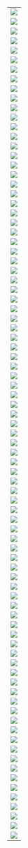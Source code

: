 <table>
<tr><td><img src="https://github.com/taoste/Hello-World/blob/master/github/eveshow.com/images/0001.jpg?raw=true" /></td></tr>
<tr><td><img src="https://github.com/taoste/Hello-World/blob/master/github/eveshow.com/images/0002.jpg?raw=true" /></td></tr>
<tr><td><img src="https://github.com/taoste/Hello-World/blob/master/github/eveshow.com/images/0003.jpg?raw=true" /></td></tr>
<tr><td><img src="https://github.com/taoste/Hello-World/blob/master/github/eveshow.com/images/0004.jpg?raw=true" /></td></tr>
<tr><td><img src="https://github.com/taoste/Hello-World/blob/master/github/eveshow.com/images/0005.jpg?raw=true" /></td></tr>
<tr><td><img src="https://github.com/taoste/Hello-World/blob/master/github/eveshow.com/images/0006.jpg?raw=true" /></td></tr>
<tr><td><img src="https://github.com/taoste/Hello-World/blob/master/github/eveshow.com/images/0007.jpg?raw=true" /></td></tr>
<tr><td><img src="https://github.com/taoste/Hello-World/blob/master/github/eveshow.com/images/0008.jpg?raw=true" /></td></tr>
<tr><td><img src="https://github.com/taoste/Hello-World/blob/master/github/eveshow.com/images/0009.jpg?raw=true" /></td></tr>
<tr><td><img src="https://github.com/taoste/Hello-World/blob/master/github/eveshow.com/images/0010.jpg?raw=true" /></td></tr>
<tr><td><img src="https://github.com/taoste/Hello-World/blob/master/github/eveshow.com/images/0011.jpg?raw=true" /></td></tr>
<tr><td><img src="https://github.com/taoste/Hello-World/blob/master/github/eveshow.com/images/0012.jpg?raw=true" /></td></tr>
<tr><td><img src="https://github.com/taoste/Hello-World/blob/master/github/eveshow.com/images/0013.jpg?raw=true" /></td></tr>
<tr><td><img src="https://github.com/taoste/Hello-World/blob/master/github/eveshow.com/images/0014.jpg?raw=true" /></td></tr>
<tr><td><img src="https://github.com/taoste/Hello-World/blob/master/github/eveshow.com/images/0015.jpg?raw=true" /></td></tr>
<tr><td><img src="https://github.com/taoste/Hello-World/blob/master/github/eveshow.com/images/0016.jpg?raw=true" /></td></tr>
<tr><td><img src="https://github.com/taoste/Hello-World/blob/master/github/eveshow.com/images/0017.jpg?raw=true" /></td></tr>
<tr><td><img src="https://github.com/taoste/Hello-World/blob/master/github/eveshow.com/images/0018.jpg?raw=true" /></td></tr>
<tr><td><img src="https://github.com/taoste/Hello-World/blob/master/github/eveshow.com/images/0019.jpg?raw=true" /></td></tr>
<tr><td><img src="https://github.com/taoste/Hello-World/blob/master/github/eveshow.com/images/0020.jpg?raw=true" /></td></tr>
<tr><td><img src="https://github.com/taoste/Hello-World/blob/master/github/eveshow.com/images/0021.jpg?raw=true" /></td></tr>
<tr><td><img src="https://github.com/taoste/Hello-World/blob/master/github/eveshow.com/images/0022.jpg?raw=true" /></td></tr>
<tr><td><img src="https://github.com/taoste/Hello-World/blob/master/github/eveshow.com/images/0023.jpg?raw=true" /></td></tr>
<tr><td><img src="https://github.com/taoste/Hello-World/blob/master/github/eveshow.com/images/0024.jpg?raw=true" /></td></tr>
<tr><td><img src="https://github.com/taoste/Hello-World/blob/master/github/eveshow.com/images/0025.jpg?raw=true" /></td></tr>
<tr><td><img src="https://github.com/taoste/Hello-World/blob/master/github/eveshow.com/images/0026.jpg?raw=true" /></td></tr>
<tr><td><img src="https://github.com/taoste/Hello-World/blob/master/github/eveshow.com/images/0027.jpg?raw=true" /></td></tr>
<tr><td><img src="https://github.com/taoste/Hello-World/blob/master/github/eveshow.com/images/0028.jpg?raw=true" /></td></tr>
<tr><td><img src="https://github.com/taoste/Hello-World/blob/master/github/eveshow.com/images/0029.jpg?raw=true" /></td></tr>
<tr><td><img src="https://github.com/taoste/Hello-World/blob/master/github/eveshow.com/images/0030.jpg?raw=true" /></td></tr>
<tr><td><img src="https://github.com/taoste/Hello-World/blob/master/github/eveshow.com/images/0031.jpg?raw=true" /></td></tr>
<tr><td><img src="https://github.com/taoste/Hello-World/blob/master/github/eveshow.com/images/0032.jpg?raw=true" /></td></tr>
<tr><td><img src="https://github.com/taoste/Hello-World/blob/master/github/eveshow.com/images/0033.jpg?raw=true" /></td></tr>
<tr><td><img src="https://github.com/taoste/Hello-World/blob/master/github/eveshow.com/images/0034.jpg?raw=true" /></td></tr>
<tr><td><img src="https://github.com/taoste/Hello-World/blob/master/github/eveshow.com/images/0035.jpg?raw=true" /></td></tr>
<tr><td><img src="https://github.com/taoste/Hello-World/blob/master/github/eveshow.com/images/0036.jpg?raw=true" /></td></tr>
<tr><td><img src="https://github.com/taoste/Hello-World/blob/master/github/eveshow.com/images/0037.jpg?raw=true" /></td></tr>
<tr><td><img src="https://github.com/taoste/Hello-World/blob/master/github/eveshow.com/images/0038.jpg?raw=true" /></td></tr>
<tr><td><img src="https://github.com/taoste/Hello-World/blob/master/github/eveshow.com/images/0039.jpg?raw=true" /></td></tr>
<tr><td><img src="https://github.com/taoste/Hello-World/blob/master/github/eveshow.com/images/0040.jpg?raw=true" /></td></tr>
<tr><td><img src="https://github.com/taoste/Hello-World/blob/master/github/eveshow.com/images/0041.jpg?raw=true" /></td></tr>
<tr><td><img src="https://github.com/taoste/Hello-World/blob/master/github/eveshow.com/images/0042.jpg?raw=true" /></td></tr>
<tr><td><img src="https://github.com/taoste/Hello-World/blob/master/github/eveshow.com/images/0043.jpg?raw=true" /></td></tr>
<tr><td><img src="https://github.com/taoste/Hello-World/blob/master/github/eveshow.com/images/0044.jpg?raw=true" /></td></tr>
<tr><td><img src="https://github.com/taoste/Hello-World/blob/master/github/eveshow.com/images/3.jpg?raw=true" /></td></tr>
<tr><td><img src="https://github.com/taoste/Hello-World/blob/master/github/eveshow.com/images/anli.jpg?raw=true" /></td></tr>
<tr><td><img src="https://github.com/taoste/Hello-World/blob/master/github/eveshow.com/images/back.jpg?raw=true" /></td></tr>
<tr><td><img src="https://github.com/taoste/Hello-World/blob/master/github/eveshow.com/images/bt1.jpg?raw=true" /></td></tr>
<tr><td><img src="https://github.com/taoste/Hello-World/blob/master/github/eveshow.com/images/bt10.jpg?raw=true" /></td></tr>
<tr><td><img src="https://github.com/taoste/Hello-World/blob/master/github/eveshow.com/images/bt11.jpg?raw=true" /></td></tr>
<tr><td><img src="https://github.com/taoste/Hello-World/blob/master/github/eveshow.com/images/bt12.jpg?raw=true" /></td></tr>
<tr><td><img src="https://github.com/taoste/Hello-World/blob/master/github/eveshow.com/images/bt13.jpg?raw=true" /></td></tr>
<tr><td><img src="https://github.com/taoste/Hello-World/blob/master/github/eveshow.com/images/bt14.jpg?raw=true" /></td></tr>
<tr><td><img src="https://github.com/taoste/Hello-World/blob/master/github/eveshow.com/images/bt15.jpg?raw=true" /></td></tr>
<tr><td><img src="https://github.com/taoste/Hello-World/blob/master/github/eveshow.com/images/bt16.jpg?raw=true" /></td></tr>
<tr><td><img src="https://github.com/taoste/Hello-World/blob/master/github/eveshow.com/images/bt17.jpg?raw=true" /></td></tr>
<tr><td><img src="https://github.com/taoste/Hello-World/blob/master/github/eveshow.com/images/bt18.jpg?raw=true" /></td></tr>
<tr><td><img src="https://github.com/taoste/Hello-World/blob/master/github/eveshow.com/images/bt2.jpg?raw=true" /></td></tr>
<tr><td><img src="https://github.com/taoste/Hello-World/blob/master/github/eveshow.com/images/bt3.jpg?raw=true" /></td></tr>
<tr><td><img src="https://github.com/taoste/Hello-World/blob/master/github/eveshow.com/images/bt4.jpg?raw=true" /></td></tr>
<tr><td><img src="https://github.com/taoste/Hello-World/blob/master/github/eveshow.com/images/bt5.jpg?raw=true" /></td></tr>
<tr><td><img src="https://github.com/taoste/Hello-World/blob/master/github/eveshow.com/images/bt6.jpg?raw=true" /></td></tr>
<tr><td><img src="https://github.com/taoste/Hello-World/blob/master/github/eveshow.com/images/bt7.jpg?raw=true" /></td></tr>
<tr><td><img src="https://github.com/taoste/Hello-World/blob/master/github/eveshow.com/images/bt8.jpg?raw=true" /></td></tr>
<tr><td><img src="https://github.com/taoste/Hello-World/blob/master/github/eveshow.com/images/bt9.jpg?raw=true" /></td></tr>
<tr><td><img src="https://github.com/taoste/Hello-World/blob/master/github/eveshow.com/images/line_new.jpg?raw=true" /></td></tr>
<tr><td><img src="https://github.com/taoste/Hello-World/blob/master/github/eveshow.com/images/main_1.jpg?raw=true" /></td></tr>
<tr><td><img src="https://github.com/taoste/Hello-World/blob/master/github/eveshow.com/images/main_2.jpg?raw=true" /></td></tr>
<tr><td><img src="https://github.com/taoste/Hello-World/blob/master/github/eveshow.com/images/main_3.jpg?raw=true" /></td></tr>
<tr><td><img src="https://github.com/taoste/Hello-World/blob/master/github/eveshow.com/images/main_4.jpg?raw=true" /></td></tr>
<tr><td><img src="https://github.com/taoste/Hello-World/blob/master/github/eveshow.com/images/main_5.jpg?raw=true" /></td></tr>
<tr><td><img src="https://github.com/taoste/Hello-World/blob/master/github/eveshow.com/images/neiye1_01.jpg?raw=true" /></td></tr>
<tr><td><img src="https://github.com/taoste/Hello-World/blob/master/github/eveshow.com/images/neiye1_02.jpg?raw=true" /></td></tr>
<tr><td><img src="https://github.com/taoste/Hello-World/blob/master/github/eveshow.com/images/neiye1_03.jpg?raw=true" /></td></tr>
<tr><td><img src="https://github.com/taoste/Hello-World/blob/master/github/eveshow.com/images/neiye1_04.jpg?raw=true" /></td></tr>
<tr><td><img src="https://github.com/taoste/Hello-World/blob/master/github/eveshow.com/images/neiye1_05.jpg?raw=true" /></td></tr>
<tr><td><img src="https://github.com/taoste/Hello-World/blob/master/github/eveshow.com/images/neiye1_06.jpg?raw=true" /></td></tr>
<tr><td><img src="https://github.com/taoste/Hello-World/blob/master/github/eveshow.com/images/neiye1_07.jpg?raw=true" /></td></tr>
<tr><td><img src="https://github.com/taoste/Hello-World/blob/master/github/eveshow.com/images/neiye1_08.jpg?raw=true" /></td></tr>
<tr><td><img src="https://github.com/taoste/Hello-World/blob/master/github/eveshow.com/images/neiye1_09.jpg?raw=true" /></td></tr>
<tr><td><img src="https://github.com/taoste/Hello-World/blob/master/github/eveshow.com/images/neiye1_10.jpg?raw=true" /></td></tr>
<tr><td><img src="https://github.com/taoste/Hello-World/blob/master/github/eveshow.com/images/neiye1_11.jpg?raw=true" /></td></tr>
<tr><td><img src="https://github.com/taoste/Hello-World/blob/master/github/eveshow.com/images/neiye1_12.jpg?raw=true" /></td></tr>
<tr><td><img src="https://github.com/taoste/Hello-World/blob/master/github/eveshow.com/images/pinpai.jpg?raw=true" /></td></tr>
<tr><td><img src="https://github.com/taoste/Hello-World/blob/master/github/eveshow.com/images/sanjiao.jpg?raw=true" /></td></tr>
<tr><td><img src="https://github.com/taoste/Hello-World/blob/master/github/eveshow.com/images/sousuo.gif?raw=true" /></td></tr>
<tr><td><img src="https://github.com/taoste/Hello-World/blob/master/github/eveshow.com/images/tmall.ico?raw=true" /></td></tr>
</table>
